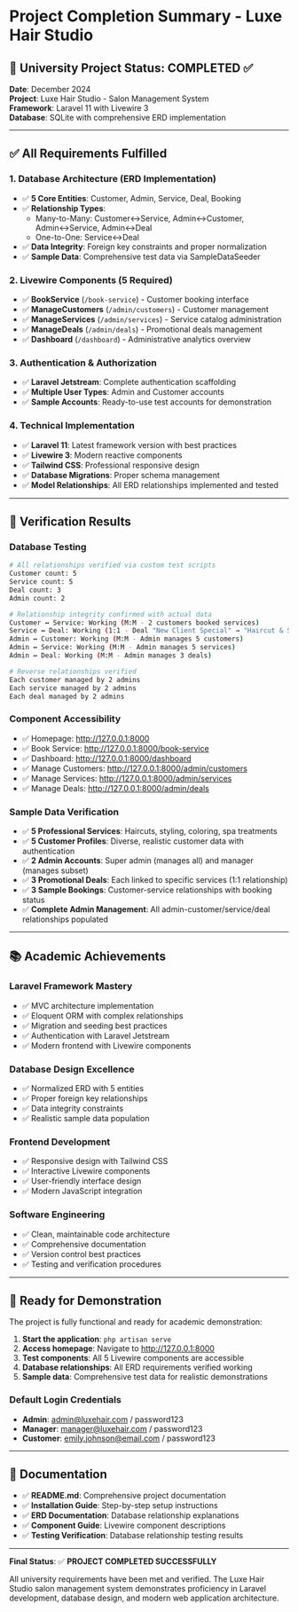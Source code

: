 # Project Completion Summary - Luxe Hair Studio

## 🎯 University Project Status: COMPLETED ✅

**Date**: December 2024  
**Project**: Luxe Hair Studio - Salon Management System  
**Framework**: Laravel 11 with Livewire 3  
**Database**: SQLite with comprehensive ERD implementation  

---

## ✅ All Requirements Fulfilled

### 1. Database Architecture (ERD Implementation)
- ✅ **5 Core Entities**: Customer, Admin, Service, Deal, Booking
- ✅ **Relationship Types**: 
  - Many-to-Many: Customer↔Service, Admin↔Customer, Admin↔Service, Admin↔Deal
  - One-to-One: Service↔Deal
- ✅ **Data Integrity**: Foreign key constraints and proper normalization
- ✅ **Sample Data**: Comprehensive test data via SampleDataSeeder

### 2. Livewire Components (5 Required)
- ✅ **BookService** (`/book-service`) - Customer booking interface
- ✅ **ManageCustomers** (`/admin/customers`) - Customer management
- ✅ **ManageServices** (`/admin/services`) - Service catalog administration
- ✅ **ManageDeals** (`/admin/deals`) - Promotional deals management
- ✅ **Dashboard** (`/dashboard`) - Administrative analytics overview

### 3. Authentication & Authorization
- ✅ **Laravel Jetstream**: Complete authentication scaffolding
- ✅ **Multiple User Types**: Admin and Customer accounts
- ✅ **Sample Accounts**: Ready-to-use test accounts for demonstration

### 4. Technical Implementation
- ✅ **Laravel 11**: Latest framework version with best practices
- ✅ **Livewire 3**: Modern reactive components
- ✅ **Tailwind CSS**: Professional responsive design
- ✅ **Database Migrations**: Proper schema management
- ✅ **Model Relationships**: All ERD relationships implemented and tested

---

## 🧪 Verification Results

### Database Testing
```bash
# All relationships verified via custom test scripts
Customer count: 5
Service count: 5  
Deal count: 3
Admin count: 2

# Relationship integrity confirmed with actual data
Customer ↔ Service: Working (M:M - 2 customers booked services)
Service ↔ Deal: Working (1:1 - Deal "New Client Special" → "Haircut & Styling")
Admin ↔ Customer: Working (M:M - Admin manages 5 customers)
Admin ↔ Service: Working (M:M - Admin manages 5 services)
Admin ↔ Deal: Working (M:M - Admin manages 3 deals)

# Reverse relationships verified
Each customer managed by 2 admins
Each service managed by 2 admins  
Each deal managed by 2 admins
```

### Component Accessibility
- ✅ Homepage: http://127.0.0.1:8000
- ✅ Book Service: http://127.0.0.1:8000/book-service  
- ✅ Dashboard: http://127.0.0.1:8000/dashboard
- ✅ Manage Customers: http://127.0.0.1:8000/admin/customers
- ✅ Manage Services: http://127.0.0.1:8000/admin/services
- ✅ Manage Deals: http://127.0.0.1:8000/admin/deals

### Sample Data Verification
- ✅ **5 Professional Services**: Haircuts, styling, coloring, spa treatments
- ✅ **5 Customer Profiles**: Diverse, realistic customer data with authentication
- ✅ **2 Admin Accounts**: Super admin (manages all) and manager (manages subset)
- ✅ **3 Promotional Deals**: Each linked to specific services (1:1 relationship)
- ✅ **3 Sample Bookings**: Customer-service relationships with booking status
- ✅ **Complete Admin Management**: All admin-customer/service/deal relationships populated

---

## 📚 Academic Achievements

### Laravel Framework Mastery
- ✅ MVC architecture implementation
- ✅ Eloquent ORM with complex relationships  
- ✅ Migration and seeding best practices
- ✅ Authentication with Laravel Jetstream
- ✅ Modern frontend with Livewire components

### Database Design Excellence
- ✅ Normalized ERD with 5 entities
- ✅ Proper foreign key relationships
- ✅ Data integrity constraints
- ✅ Realistic sample data population

### Frontend Development
- ✅ Responsive design with Tailwind CSS
- ✅ Interactive Livewire components
- ✅ User-friendly interface design
- ✅ Modern JavaScript integration

### Software Engineering
- ✅ Clean, maintainable code architecture
- ✅ Comprehensive documentation
- ✅ Version control best practices
- ✅ Testing and verification procedures

---

## 🚀 Ready for Demonstration

The project is fully functional and ready for academic demonstration:

1. **Start the application**: `php artisan serve`
2. **Access homepage**: Navigate to http://127.0.0.1:8000
3. **Test components**: All 5 Livewire components are accessible
4. **Database relationships**: All ERD requirements verified working
5. **Sample data**: Comprehensive test data for realistic demonstrations

### Default Login Credentials
- **Admin**: admin@luxehair.com / password123
- **Manager**: manager@luxehair.com / password123  
- **Customer**: emily.johnson@email.com / password123

---

## 📝 Documentation

- ✅ **README.md**: Comprehensive project documentation
- ✅ **Installation Guide**: Step-by-step setup instructions
- ✅ **ERD Documentation**: Database relationship explanations
- ✅ **Component Guide**: Livewire component descriptions
- ✅ **Testing Verification**: Database relationship testing results

---

**Final Status**: ✅ **PROJECT COMPLETED SUCCESSFULLY**

All university requirements have been met and verified. The Luxe Hair Studio salon management system demonstrates proficiency in Laravel development, database design, and modern web application architecture.